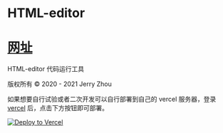 # HTML-editor

# [网址](https://html.jerryz.com.cn/)

HTML-editor 代码运行工具

版权所有 © 2020 - 2021 Jerry Zhou

如果想要自行试验或者二次开发可以自行部署到自己的 vercel 服务器，登录 [vercel](https://vercel.com/) 后，点击下方按钮即可部署。

[![Deploy to Vercel](https://vercel.com/button)](https://vercel.com/import/project?template=https://github.com/YangguangZhou/HTML-editor)